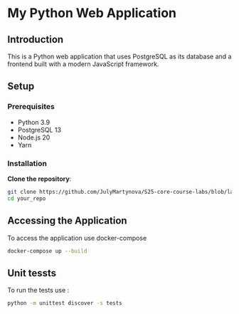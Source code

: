 # My Python Web Application

## Introduction

This is a Python web application that uses PostgreSQL as its database and a frontend built with a modern JavaScript framework.

## Setup

### Prerequisites

- Python 3.9
- PostgreSQL 13
- Node.js 20
- Yarn

### Installation

**Clone the repository**:

   ```bash
   git clone https://github.com/JulyMartynova/S25-core-course-labs/blob/lab1/app_python
   cd your_repo
   ```
## Accessing the Application

To access the application use docker-compose

```bash
docker-compose up --build
```
## Unit tessts
To run the tests use :
```bash
python -m unittest discover -s tests
```

